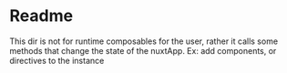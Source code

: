 # Readme

This dir is not for runtime composables for the user, rather it calls some methods that change the state of the nuxtApp. Ex: add components, or directives to the instance
